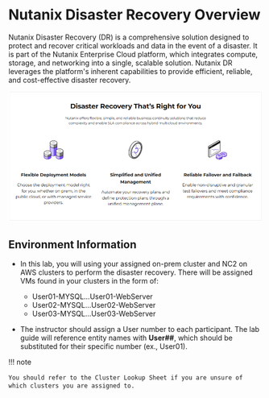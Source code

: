 # Nutanix Disaster Recovery Overview

Nutanix Disaster Recovery (DR) is a comprehensive solution designed to protect and recover critical workloads and data in the event of a disaster. It is part of the Nutanix Enterprise Cloud platform, which integrates compute, storage, and networking into a single, scalable solution. Nutanix DR leverages the platform's inherent capabilities to provide efficient, reliable, and cost-effective disaster recovery.

![](./img/dr.png)


## Environment Information

- In this lab, you will using your assigned on-prem cluster and NC2 on AWS clusters to perform the disaster
recovery. There will be assigned VMs found in your clusters in the form of:
  - User01-MYSQL...User01-WebServer
  - User02-MYSQL...User02-WebServer
  - User03-MYSQL...User03-WebServer

- The instructor should assign a User number to each participant. The lab guide will reference entity 
names with **User##**, which should be substituted for their specific number (ex., User01).

!!! note
    
    You should refer to the Cluster Lookup Sheet if you are unsure of which clusters you are assigned to.




